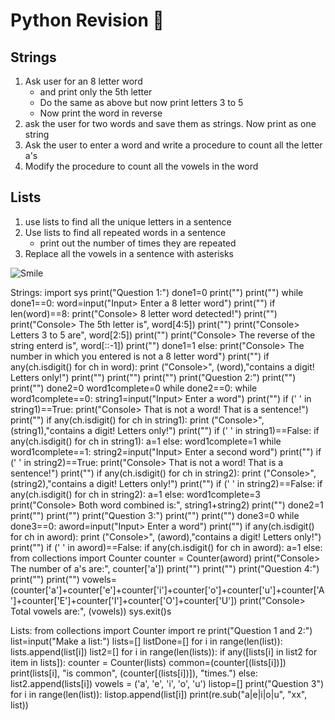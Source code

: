 # Python Revision :dragon_face:
## Strings
1. Ask user for an 8 letter word 
    * and print only the 5th letter
    *  Do the same as above but now print letters 3 to 5
    *  Now print the word in reverse
1. ask the user for two words and save them as strings. Now print as one string
2. Ask the user to enter a word and write a procedure to count all the letter a's
3. Modify the procedure to count all the vowels in the word

## Lists
1. use lists to find all the unique letters in a sentence
2. Use lists to find all repeated words in a sentence
    * print out the number of times they are repeated
3. Replace all the vowels in a sentence with asterisks

![Smile](http://www.kdnuggets.com/images/cartoon-deep-learning-2nd-place-coffeemaker.jpg)

Strings:
import sys
print("Question 1:")
done1=0
print("")
print("")
while done1==0:
	word=input("Input> Enter a 8 letter word")
	print("")
	if len(word)==8:
		print("Console> 8 letter word detected!")
		print("")
		print("Console> The 5th letter is", word[4:5])
		print("")
		print("Console> Letters 3 to 5 are", word[2:5])
		print("")
		print("Console> The reverse of the string enterd is", word[::-1])
		print("")
		done1=1
	else:
		print("Console> The number in which you entered is not a 8 letter word")
		print("")
	if any(ch.isdigit() for ch in word):
		print ("Console>", (word),"contains a digit! Letters only!")
		print("")
print("")
print("")
print("Question 2:")
print("")
print("")
done2=0
word1complete=0
while done2==0:
	while word1complete==0:
		string1=input("Input> Enter a word")
		print("")
		if (' ' in string1)==True:
			print("Console> That is not a word! That is a sentence!")
			print("")
		if any(ch.isdigit() for ch in string1):
			print ("Console>", (string1),"contains a digit! Letters only!")
			print("")
		if (' ' in string1)==False:
			if any(ch.isdigit() for ch in string1):
				a=1
			else:
				word1complete=1
	while word1complete==1:
		string2=input("Input> Enter a second word")
		print("")
		if (' ' in string2)==True:
			print("Console> That is not a word! That is a sentence!")
			print("")
		if any(ch.isdigit() for ch in string2):
			print ("Console>", (string2),"contains a digit! Letters only!")
			print("")
		if (' ' in string2)==False:
			if any(ch.isdigit() for ch in string2):
				a=1
			else:
				word1complete=3
				print("Console> Both word combined is:", string1+string2)
				print("")
				done2=1
print("")
print("")
print("Question 3:")
print("")
print("")
done3=0
while done3==0:
	aword=input("Input> Enter a word")
	print("")
	if any(ch.isdigit() for ch in aword):
		print ("Console>", (aword),"contains a digit! Letters only!")
		print("")
	if (' ' in aword)==False:
		if any(ch.isdigit() for ch in aword):
			a=1
		else:
			from collections import Counter
			counter = Counter(aword)
			print("Console> The number of a's are:", counter['a'])
			print("")
			print("")
			print("Question 4:")
			print("")
			print("")
			vowels=(counter['a']+counter['e']+counter['i']+counter['o']+counter['u']+counter['A']+counter['E']+counter['I']+counter['O']+counter['U'])
			print("Console> Total vowels are:", (vowels))
			sys.exit()s




Lists:
from collections import Counter
import re
print("Question 1 and 2:")
list=input("Make a list:")
lists=[]
listDone=[]
for i in range(len(list)):
	lists.append(list[i])
list2=[]
for i in range(len(lists)):
	if any([lists[i] in list2 for item in lists]):
		counter = Counter(lists)
		common=(counter[(lists[i])])
		print(lists[i], "is common", (counter[(lists[i])]), "times.")
	else:
		list2.append(lists[i])
vowels = ('a', 'e', 'i', 'o', 'u')
listop=[]
print("Question 3")
for i in range(len(list)):
	listop.append(list[i])
print(re.sub("a|e|i|o|u", "xx", list))





